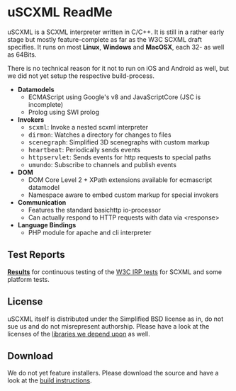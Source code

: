 # uSCXML ReadMe

uSCXML is a SCXML interpreter written in C/C++. It is still in a rather early stage but mostly
feature-complete as far as the W3C SCXML draft specifies. It runs on most <b>Linux</b>,
<b>Windows</b> and <b>MacOSX</b>, each 32- as well as 64Bits. 

There is no technical reason for it not to run on iOS and Android as well, but we did not yet setup
the respective build-process.

   * <b>Datamodels</b>
       * ECMAScript using Google's v8 and JavaScriptCore (JSC is incomplete)
       * Prolog using SWI prolog
   * <b>Invokers</b>
       * <tt>scxml</tt>: Invoke a nested scxml interpreter
       * <tt>dirmon</tt>: Watches a directory for changes to files
       * <tt>scenegraph</tt>: Simplified 3D scenegraphs with custom markup
       * <tt>heartbeat</tt>: Periodically sends events
       * <tt>httpservlet</tt>: Sends events for http requests to special paths
       * <tt>umundo</tt>: Subscribe to channels and publish events
   * <b>DOM</b>
       * DOM Core Level 2 + XPath extensions available for ecmascript datamodel
       * Namespace aware to embed custom markup for special invokers
   * <b>Communication</b>
       * Features the standard basichttp io-processor
       * Can actually respond to HTTP requests with data via &lt;response>
   * <b>Language Bindings</b>
       * PHP module for apache and cli interpreter

## Test Reports

<b>[Results](http://uscxml.tk.informatik.tu-darmstadt.de/cdash/index.php?project=uscxml)</b> for continuous testing of the 
[W3C IRP tests](http://www.w3.org/Voice/2013/scxml-irp/) for SCXML and some platform tests.

## License 

uSCXML itself is distributed under the Simplified BSD license as in, do not sue us and do
not misrepresent authorship. Please have a look at the licenses of the [libraries we depend
upon](https://github.com/tklab-tud/uscxml/blob/master/docs/BUILDING.md#build-dependencies) as well.

## Download

We do not yet feature installers. Please download the source and have a look at the [build
instructions](https://github.com/tklab-tud/umundo/blob/master/docs/BUILDING.md).
